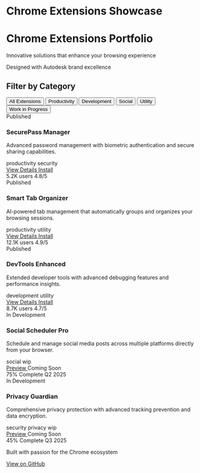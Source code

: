 # Chrome Extensions Showcase

<div class="hero-section">
  <div class="hero-content">
    <h1 class="hero-title">
      <i class="fab fa-chrome"></i>
      Chrome Extensions Portfolio
    </h1>
    <p class="hero-subtitle">Innovative solutions that enhance your browsing experience</p>
    <p class="hero-note">Designed with Autodesk brand excellence</p>
  </div>
</div>

<div class="filter-section">
  <h2><i class="fas fa-filter"></i> Filter by Category</h2>
  <div class="filter-buttons">
    <button class="filter-btn active" data-filter="all">All Extensions</button>
    <button class="filter-btn" data-filter="productivity">Productivity</button>
    <button class="filter-btn" data-filter="development">Development</button>
    <button class="filter-btn" data-filter="social">Social</button>
    <button class="filter-btn" data-filter="utility">Utility</button>
    <button class="filter-btn" data-filter="wip">Work in Progress</button>
  </div>
</div>

<div class="extensions-grid" id="extensions-grid">

  <!-- Extension Tile 1: Password Manager -->
  <div class="extension-tile" data-tags="productivity,security">
    <div class="extension-header">
      <div class="extension-icon">
        <i class="fas fa-shield-alt"></i>
      </div>
      <div class="extension-status published">
        <i class="fas fa-check-circle"></i>
        Published
      </div>
    </div>
    <h3 class="extension-title">SecurePass Manager</h3>
    <p class="extension-description">
      Advanced password management with biometric authentication and secure sharing capabilities.
    </p>
    <div class="extension-tags">
      <span class="tag">productivity</span>
      <span class="tag">security</span>
    </div>
    <div class="extension-actions">
      <a href="extensions/securepass-manager" class="btn-primary">
        <i class="fas fa-eye"></i> View Details
      </a>
      <a href="#" class="btn-secondary">
        <i class="fas fa-download"></i> Install
      </a>
    </div>
    <div class="extension-stats">
      <span><i class="fas fa-users"></i> 5.2K users</span>
      <span><i class="fas fa-star"></i> 4.8/5</span>
    </div>
  </div>

  <!-- Extension Tile 2: Tab Organizer -->
  <div class="extension-tile" data-tags="productivity,utility">
    <div class="extension-header">
      <div class="extension-icon">
        <i class="fas fa-layer-group"></i>
      </div>
      <div class="extension-status published">
        <i class="fas fa-check-circle"></i>
        Published
      </div>
    </div>
    <h3 class="extension-title">Smart Tab Organizer</h3>
    <p class="extension-description">
      AI-powered tab management that automatically groups and organizes your browsing sessions.
    </p>
    <div class="extension-tags">
      <span class="tag">productivity</span>
      <span class="tag">utility</span>
    </div>
    <div class="extension-actions">
      <a href="extensions/smart-tab-organizer" class="btn-primary">
        <i class="fas fa-eye"></i> View Details
      </a>
      <a href="#" class="btn-secondary">
        <i class="fas fa-download"></i> Install
      </a>
    </div>
    <div class="extension-stats">
      <span><i class="fas fa-users"></i> 12.1K users</span>
      <span><i class="fas fa-star"></i> 4.9/5</span>
    </div>
  </div>

  <!-- Extension Tile 3: Dev Tools Enhanced -->
  <div class="extension-tile" data-tags="development,utility">
    <div class="extension-header">
      <div class="extension-icon">
        <i class="fas fa-code"></i>
      </div>
      <div class="extension-status published">
        <i class="fas fa-check-circle"></i>
        Published
      </div>
    </div>
    <h3 class="extension-title">DevTools Enhanced</h3>
    <p class="extension-description">
      Extended developer tools with advanced debugging features and performance insights.
    </p>
    <div class="extension-tags">
      <span class="tag">development</span>
      <span class="tag">utility</span>
    </div>
    <div class="extension-actions">
      <a href="extensions/devtools-enhanced" class="btn-primary">
        <i class="fas fa-eye"></i> View Details
      </a>
      <a href="#" class="btn-secondary">
        <i class="fas fa-download"></i> Install
      </a>
    </div>
    <div class="extension-stats">
      <span><i class="fas fa-users"></i> 8.7K users</span>
      <span><i class="fas fa-star"></i> 4.7/5</span>
    </div>
  </div>

  <!-- Extension Tile 4: Social Media Scheduler (WIP) -->
  <div class="extension-tile" data-tags="social,wip">
    <div class="extension-header">
      <div class="extension-icon">
        <i class="fas fa-calendar-alt"></i>
      </div>
      <div class="extension-status wip">
        <i class="fas fa-clock"></i>
        In Development
      </div>
    </div>
    <h3 class="extension-title">Social Scheduler Pro</h3>
    <p class="extension-description">
      Schedule and manage social media posts across multiple platforms directly from your browser.
    </p>
    <div class="extension-tags">
      <span class="tag">social</span>
      <span class="tag">wip</span>
    </div>
    <div class="extension-actions">
      <a href="extensions/social-scheduler-pro" class="btn-primary">
        <i class="fas fa-eye"></i> Preview
      </a>
      <span class="btn-disabled">
        <i class="fas fa-clock"></i> Coming Soon
      </span>
    </div>
    <div class="extension-stats">
      <span><i class="fas fa-percentage"></i> 75% Complete</span>
      <span><i class="fas fa-calendar"></i> Q2 2025</span>
    </div>
  </div>

  <!-- Extension Tile 5: Privacy Guardian (WIP) -->
  <div class="extension-tile" data-tags="security,privacy,wip">
    <div class="extension-header">
      <div class="extension-icon">
        <i class="fas fa-user-shield"></i>
      </div>
      <div class="extension-status wip">
        <i class="fas fa-clock"></i>
        In Development
      </div>
    </div>
    <h3 class="extension-title">Privacy Guardian</h3>
    <p class="extension-description">
      Comprehensive privacy protection with advanced tracking prevention and data encryption.
    </p>
    <div class="extension-tags">
      <span class="tag">security</span>
      <span class="tag">privacy</span>
      <span class="tag">wip</span>
    </div>
    <div class="extension-actions">
      <a href="extensions/privacy-guardian" class="btn-primary">
        <i class="fas fa-eye"></i> Preview
      </a>
      <span class="btn-disabled">
        <i class="fas fa-clock"></i> Coming Soon
      </span>
    </div>
    <div class="extension-stats">
      <span><i class="fas fa-percentage"></i> 45% Complete</span>
      <span><i class="fas fa-calendar"></i> Q3 2025</span>
    </div>
  </div>

</div>

<div class="footer-section">
  <p>
    <i class="fas fa-heart"></i> 
    Built with passion for the Chrome ecosystem
  </p>
  <p>
    <a href="https://github.com/yourusername" target="_blank">
      <i class="fab fa-github"></i> View on GitHub
    </a>
  </p>
</div> 